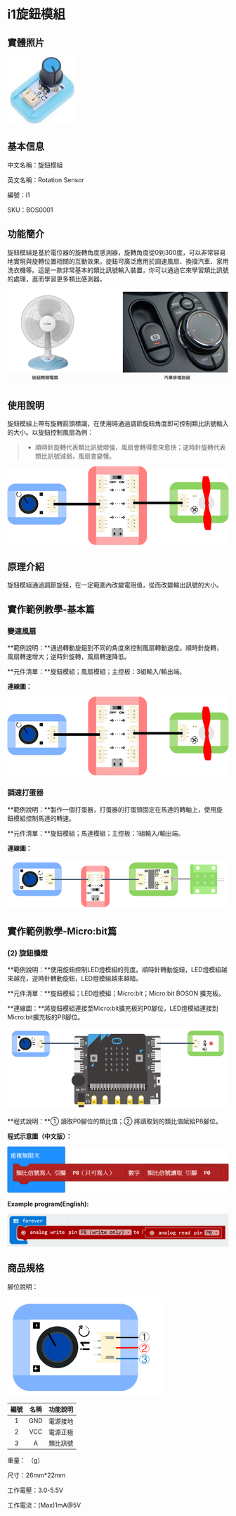 # i1旋鈕模組

## 實體照片

![](../../../.gitbook/assets/boson-xuan-niu-mo-kuai-shi-wu-tu-pian%20%282%29%20%282%29%20%282%29%20%281%29.jpg)

## 基本信息

中文名稱：旋鈕模組

英文名稱：Rotation Sensor

編號：i1

SKU：BOS0001

## 功能簡介

旋鈕模組是基於電位器的旋轉角度感測器，旋轉角度從0到300度，可以非常容易地實現與旋轉位置相關的互動效果。旋鈕可廣泛應用於調速風扇、換擋汽車、家用洗衣機等。這是一款非常基本的類比訊號輸入裝置，你可以通過它來學習類比訊號的處理，進而學習更多類比感測器。

![](../../../.gitbook/assets/rotation_sensor_intro.png)

## 使用說明

旋鈕模組上帶有旋轉箭頭標識，在使用時通過調節旋鈕角度即可控制類比訊號輸入的大小。以旋鈕控制風扇為例：

> * 順時針旋轉代表類比訊號增強，風扇會轉得愈來愈快；逆時針旋轉代表類比訊號減弱，風扇會變慢。

![](../../../.gitbook/assets/boson_旋钮模块_使用说明%20%281%29.png)

## 原理介紹

旋鈕模組通過調節旋鈕，在一定範圍內改變電阻值，從而改變輸出訊號的大小。

## 實作範例教學-基本篇

### 變速風扇

**範例說明：**通過轉動旋鈕到不同的角度來控制風扇轉動速度。順時針旋轉，風扇轉速增大；逆時針旋轉，風扇轉速降低。

**元件清單：**旋鈕模組；風扇模組；主控板：3組輸入/輸出端。

**連線圖：**

![](../../../.gitbook/assets/boson_旋钮模块_使用说明%20%281%29%20%281%29.png)

### 調速打蛋器

**範例說明：**製作一個打蛋器，打蛋器的打蛋頭固定在馬達的轉軸上，使用旋鈕模組控制馬達的轉速。

**元件清單：**旋鈕模組；馬達模組；主控板：1組輸入/輸出端。

**連線圖：**

![](../../../.gitbook/assets/boson_电机控制模块_调速打蛋器1连线图%20%285%29%20%285%29%20%283%29.png)

## 實作範例教學-Micro:bit篇

### \(2\) 旋鈕檯燈

**範例說明：**使用旋鈕控制LED燈模組的亮度。順時針轉動旋鈕，LED燈模組越來越亮，逆時針轉動旋鈕，LED燈模組越來越暗。

**元件清單：**旋鈕模組；LED燈模組；Micro:bit；Micro:bit BOSON 擴充板。

**連線圖：**將旋鈕模組連接至Micro:bit擴充板的P0腳位，LED燈模組連接到Micro:bit擴充板的P8腳位。

![](../../../.gitbook/assets/bosonled-mo-kuai-xuan-niu-tai-deng-lian-xian-tu%20%282%29%20%281%29.png)

**程式說明：**① 讀取P0腳位的類比值；② 將讀取到的類比值賦給P8腳位。

**程式示意圖（中文版）：**

![](../../../.gitbook/assets/fan_module_prg2_ch_tw%20%282%29%20%282%29%20%282%29%20%282%29.png)

**Example program\(English\):**

![](../../../.gitbook/assets/boson_电机控制模块_制作风车程序示意图英文版%20%2811%29%20%2810%29.png)

## 商品規格

腳位說明：

![](../../../.gitbook/assets/rotation_sensor_spec%20%281%29.png)

| **編號** | **名稱** | **功能說明** |
| :---: | :---: | :---: |
| 1 | GND | 電源接地 |
| 2 | VCC | 電源正極 |
| 3 | A | 類比訊號 |

重量： （g）

尺寸：26mm\*22mm

工作電壓：3.0-5.5V

工作電流：\(Max\)1mA@5V

